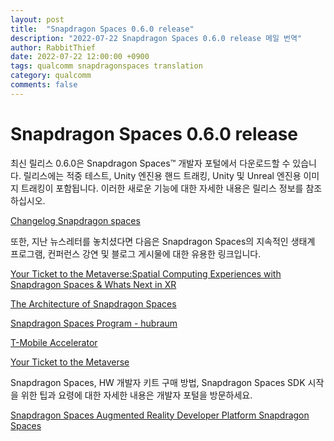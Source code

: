 ```yaml
---
layout: post
title:  "Snapdragon Spaces 0.6.0 release"
description: "2022-07-22 Snapdragon Spaces 0.6.0 release 메일 번역"
author: RabbitThief
date: 2022-07-22 12:00:00 +0900
tags: qualcomm snapdragonspaces translation 
category: qualcomm
comments: false
---	
```




# Snapdragon Spaces 0.6.0 release

최신 릴리스 0.6.0은 Snapdragon Spaces™ 개발자 포털에서 다운로드할 수 있습니다. 릴리스에는 적중 테스트, Unity 엔진용 핸드 트래킹, Unity 및 Unreal 엔진용 이미지 트래킹이 포함됩니다. 이러한 새로운 기능에 대한 자세한 내용은 릴리스 정보를 참조하십시오.

[Changelog Snapdragon spaces](https://docs.spaces.qualcomm.com/common/about/CHANGELOG.html?mkt_tok=Mzg1LVRXUy04MDMAAAGFwHcC9j-z20Vmc-l40JRL92u4eJG500TY2EfK5Ihh_DtoiBn_ANJ6tEHbYwHJBeafYuiVxq0lTK0L_7KHxQRrlEgQ1uZU2x9UW6nIfvqNXsE933M)

또한, 지난 뉴스레터를 놓치셨다면 다음은 Snapdragon Spaces의 지속적인 생태계 프로그램, 컨퍼런스 강연 및 블로그 게시물에 대한 유용한 링크입니다.

[Your Ticket to the Metaverse:Spatial Computing Experiences with Snapdragon Spaces & Whats Next in XR](https://www.youtube.com/watch?v=HM6_ET9LKrk)

[The Architecture of Snapdragon Spaces](https://www.youtube.com/watch?v=I0FZ4VJE5L8)

[Snapdragon Spaces Program - hubraum](https://www.hubraum.com/snapdragonspaces-program-2022/?mkt_tok=Mzg1LVRXUy04MDMAAAGFwHcC9rK7dxMP7g9jfHrr3i3TBUhW9NZBpxxYslfb_NX5FS2nrs3D9WaH5_sp8_qI1b5mqQSkLOxI9h3bMsiPBXskztOLUzvf9noTaCJeERsXLU4)

[T-Mobile Accelerator](http://t-mobileaccelerator.com/?mkt_tok=Mzg1LVRXUy04MDMAAAGFwHcC9vRcQCUWP8hjlumFILJbjkyTCh7MShbkjdKjgKYLqBkLw1i5zwn530zXw8swwjt3khsk3K_aubnk3g29DdS5MXXUvk52RFJIsH4fxZhlLnU)

[Your Ticket to the Metaverse](https://developer.qualcomm.com/blog/your-ticket-metaverse?mkt_tok=Mzg1LVRXUy04MDMAAAGFwHcC9r_4kbVhHUMRWrRolq9oIxS4KMzXcSwk4THbYiCnO8ZebCtTfdOaMG0kJyuTGFSTw4lWhSnRO0SzsLSuts-PNN-GnTG68i_vb3B5SVS5_EY)

Snapdragon Spaces, HW 개발자 키트 구매 방법, Snapdragon Spaces SDK 시작을 위한 팁과 요령에 대한 자세한 내용은 개발자 포털을 방문하세요.

[Snapdragon Spaces Augmented Reality Developer Platform Snapdragon Spaces](https://spaces.qualcomm.com/?mkt_tok=Mzg1LVRXUy04MDMAAAGFwHcC9pqEAd6AODp5FLPo34k7U-quvcXUELDHzQQXDAVfj_jJx1_HNHYINNtzruR4xa1sQfB9KTY9GP025Esi88iKRdsM7ueqynDiOnvtqsJEVo0)